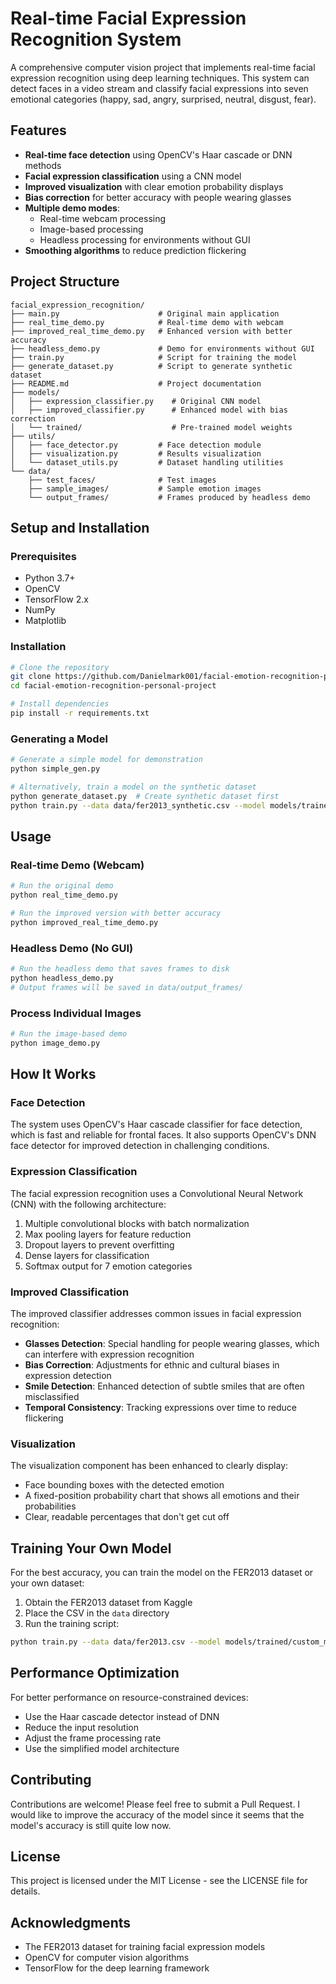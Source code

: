 # Real-time Facial Expression Recognition System

A comprehensive computer vision project that implements real-time facial expression recognition using deep learning techniques. This system can detect faces in a video stream and classify facial expressions into seven emotional categories (happy, sad, angry, surprised, neutral, disgust, fear).


## Features

- **Real-time face detection** using OpenCV's Haar cascade or DNN methods
- **Facial expression classification** using a CNN model
- **Improved visualization** with clear emotion probability displays
- **Bias correction** for better accuracy with people wearing glasses
- **Multiple demo modes**:
  - Real-time webcam processing
  - Image-based processing
  - Headless processing for environments without GUI
- **Smoothing algorithms** to reduce prediction flickering

## Project Structure

```
facial_expression_recognition/
├── main.py                      # Original main application
├── real_time_demo.py            # Real-time demo with webcam
├── improved_real_time_demo.py   # Enhanced version with better accuracy
├── headless_demo.py             # Demo for environments without GUI
├── train.py                     # Script for training the model
├── generate_dataset.py          # Script to generate synthetic dataset
├── README.md                    # Project documentation
├── models/
│   ├── expression_classifier.py    # Original CNN model
│   ├── improved_classifier.py      # Enhanced model with bias correction
│   └── trained/                    # Pre-trained model weights
├── utils/
│   ├── face_detector.py         # Face detection module
│   ├── visualization.py         # Results visualization
│   └── dataset_utils.py         # Dataset handling utilities
└── data/
    ├── test_faces/              # Test images
    ├── sample_images/           # Sample emotion images
    └── output_frames/           # Frames produced by headless demo
```

## Setup and Installation

### Prerequisites

- Python 3.7+
- OpenCV
- TensorFlow 2.x
- NumPy
- Matplotlib

### Installation

```bash
# Clone the repository
git clone https://github.com/Danielmark001/facial-emotion-recognition-personal-project.git
cd facial-emotion-recognition-personal-project

# Install dependencies
pip install -r requirements.txt
```

### Generating a Model

```bash
# Generate a simple model for demonstration
python simple_gen.py

# Alternatively, train a model on the synthetic dataset
python generate_dataset.py  # Create synthetic dataset first
python train.py --data data/fer2013_synthetic.csv --model models/trained/expression_model.keras --epochs 10
```

## Usage

### Real-time Demo (Webcam)

```bash
# Run the original demo
python real_time_demo.py

# Run the improved version with better accuracy
python improved_real_time_demo.py
```

### Headless Demo (No GUI)

```bash
# Run the headless demo that saves frames to disk
python headless_demo.py
# Output frames will be saved in data/output_frames/
```

### Process Individual Images

```bash
# Run the image-based demo
python image_demo.py
```

## How It Works

### Face Detection

The system uses OpenCV's Haar cascade classifier for face detection, which is fast and reliable for frontal faces. It also supports OpenCV's DNN face detector for improved detection in challenging conditions.

### Expression Classification

The facial expression recognition uses a Convolutional Neural Network (CNN) with the following architecture:

1. Multiple convolutional blocks with batch normalization
2. Max pooling layers for feature reduction
3. Dropout layers to prevent overfitting
4. Dense layers for classification
5. Softmax output for 7 emotion categories

### Improved Classification

The improved classifier addresses common issues in facial expression recognition:

- **Glasses Detection**: Special handling for people wearing glasses, which can interfere with expression recognition
- **Bias Correction**: Adjustments for ethnic and cultural biases in expression detection
- **Smile Detection**: Enhanced detection of subtle smiles that are often misclassified
- **Temporal Consistency**: Tracking expressions over time to reduce flickering

### Visualization

The visualization component has been enhanced to clearly display:

- Face bounding boxes with the detected emotion
- A fixed-position probability chart that shows all emotions and their probabilities
- Clear, readable percentages that don't get cut off

## Training Your Own Model

For the best accuracy, you can train the model on the FER2013 dataset or your own dataset:

1. Obtain the FER2013 dataset from Kaggle
2. Place the CSV in the `data` directory
3. Run the training script:

```bash
python train.py --data data/fer2013.csv --model models/trained/custom_model.keras --epochs 50 --batch-size 32 --augment --plot
```

## Performance Optimization

For better performance on resource-constrained devices:

- Use the Haar cascade detector instead of DNN
- Reduce the input resolution
- Adjust the frame processing rate
- Use the simplified model architecture

## Contributing

Contributions are welcome! Please feel free to submit a Pull Request. I would like to improve the accuracy of the model since it seems that the model's accuracy is still quite low now.

## License

This project is licensed under the MIT License - see the LICENSE file for details.

## Acknowledgments

- The FER2013 dataset for training facial expression models
- OpenCV for computer vision algorithms
- TensorFlow for the deep learning framework


